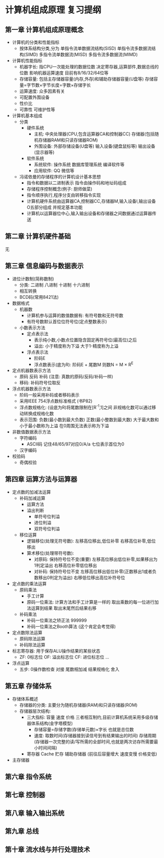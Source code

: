 # 计算机组成原理 复习提纲

## 第一章 计算机组成原理概念

-   计算机的分类和性能指标
    -   按体系结构分类,分为 单指令流单数据流结构(SISD) 单指令流多数据流结构(SIMD) 多指令流单数据流(MISD) 多指令流多数据流(MIMD)
-   计算机性能指标
    -   机器字长: 指CPU一次能处理的数据位数 决定寄存器,运算部件,数据总线的位数 影响机器运算速度 目前有8/16/32/64位等
    -   存储容量: 包括主存储器容量(内存,外存)和辅助存储器容量(U盘等)  存储容量=字节数×字节长度=字数×存储字长
    -   运算速度: 众多因素有关
    -   可配置外围设备
    -   性价比
    -   可靠性 可维护性等
-   计算机基本组成
    -   分类
        -   硬件系统
            -   主机: 中央处理器(CPU,包含运算器CA和控制器CC) 存储器(包括随机存储器RAM和只读存储器ROM)
            -   外围设备: 外部存储设备(U盘等) 输入设备(键盘鼠标等) 输出设备(显示器等)
        -   软件系统
            -   系统软件: 操作系统 数据库管理系统 编译软件等
            -   应用软件: QQ 微信等
    -   冯诺依曼的存储程序的计算机设计基本思想
        -   指令和数据以二进制表示 指令由操作码和地址码组成
        -   存储程序控制概念(例子: 厨师做菜)
        -   指令顺序执行,程序分支由转移指令实现
        -   计算机硬件系统由运算器CA,控制器CC,存储器M,输入设备I,输出设备O五部分组成 并规定基本功能
        -   计算机以运算器位中心,输入输出设备和存储器之间数据通过运算器传送

## 第二章 计算机硬件基础

无

## 第三章 信息编码与数据表示

-   进位计数制(简称数制)
    -   分类: 二进制 八进制 十进制 十六进制
    -   相互转换
    -   BCD码(常用8421法)
-   数据格式
    -   机器数
        -   计算机参与运算的数值数据有: 有符号数和无符号数
        -   有符号数默认首位位符号位(定点整数表示)
    -   小数表示方法
        -   定点表示法
            -   表示纯小数,小数点位置隐含固定再符号位(最高位)之后
            -   溢出: 小于精度称为下溢 大于1-精度称为上溢
        -   浮点表示法
            -   阶码E
            -   浮点数表示(底为R): 阶码E + 尾数M  则数N = M × R<sup>E</sup>
-   定点机器数表示方法
    -   原码 反码 补码  (注意: 真数的原码/反码/补码一样)
    -   移码: 补码符号位取反
-   浮点机器数表示方法
    -   阶码一般采用补码或者移码表示
    -   采用IEEE 754浮点数标准格式 (书P82)
    -   浮点数规格化: (设底为R)将尾数限制在[R<sup>-1</sup>,1]之间 非规格化数可以通过移动转换成规格化数
    -   表示范围: 负数(最小数到最大负数) 正数(最小整数到最大数)   大于最大数和小于最小数称为上溢  在0周围无法表示称为下溢
-   非数值数据表示方法
    -   字符编码
        -   ASCII码 记住48/65/97对应0/A/a 七位表示首位为0
    -   汉字编码
-   校验码
    -   奇偶校验

## 第四章 运算方法与运算器

-   定点数的加减法运算
    -   补码加减运算
        -   运算方法
        -   溢出判断
            -   单符号位判溢
            -   进位判溢
            -   双符号位判溢
    -   移位运算
        -   逻辑移位(处理无符号数): 左移高位移出,低位补零 右移高位补零,低位移出
        -   算术移位(处理带符号数):
            -   对原码: 保持符号位不变(重要) 左移高位移出低位补零,如果移出为1判定溢出 右移高位补零低位移出
            -   对补码: 保持符号位不变 左移高位移出低位补零(正数移出1或者负数移出0判定为溢出) 右移低位移出高位补符号位
-   定点数的乘法运算
    -   原码乘法
        -   手工计算
        -   原码一位乘法: 计算方法和手工计算是一样的 取出乘数的每一位进行加法运算到结果 取出末尾然后结果右移
    -   补码乘法
        -   补码一位乘法之矫正法 999999
        -   补码一位乘法之Booth算法 (这个肯定会考觉得)
-   定点数除法运算
    -   原码除法运算
    -   补码除法运算
-   标志寄存器: 用于保存ALU操作结果的某些状态
    -   ZF: 0标志位 OF: 溢出标志位 CF: 进位标志位  ...
-   浮点运算
    -   五步: 0操作数检查 对接 尾数相加减 结果规格化 舍入

## 第五章 存储体系

-   存储体系概述
    -   存储器的分类: 主要分为随机存储器(RAM)和只读存储器(ROM)
    -   存储器层次结构: 
        -   三大指标: 容量 速度 价格   三者相互制约,目前计算机系统采用多级存储器体系结构(金字塔模型)
            -   存储容量=存储字数(存储单元数)×字长 也就是总位数
            -   速度: 取数时间(存储器接到读信号到有结果输出的时间) 存储周期(存储器一次完整的读/写所需的全部时间,也就是两次访存所需要最小时间间隔)
        -   寄存器 Cache  贮存 辅助存储器  (前往后容量增大 速度变慢  价格变低)
-   主存储器

## 第六章 指令系统

## 第七章 控制器

## 第八章 输入输出系统

## 第九章 总线 

## 第十章 流水线与并行处理技术